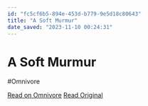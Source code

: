 ```yaml
---
id: "fc5cf6b5-894e-453d-b779-9e5d18c80643"
title: "A Soft Murmur"
date_saved: "2023-11-10 00:24:31"
---
```


# A Soft Murmur
#Omnivore

[Read on Omnivore](https://omnivore.app/me/https-asoftmurmur-com-18bb69dabaa)
[Read Original](https://asoftmurmur.com)

